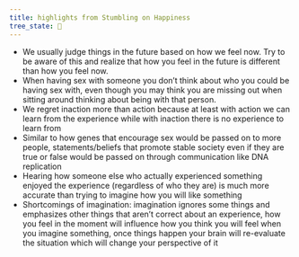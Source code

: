 ```yaml
---
title: highlights from Stumbling on Happiness 
tree_state: 🌱
---
```


- We usually judge things in the future based on how we feel now. Try to be aware of this and realize that how you feel in the future is different than how you feel now.
- When having sex with someone you don’t think about who you could be having sex with, even though you may think you are missing out when sitting around thinking about being with that person.
- We regret inaction more than action because at least with action we can learn from the experience while with inaction there is no experience to learn from
- Similar to how genes that encourage sex would be passed on to more people, statements/beliefs that promote stable society even if they are true or false would be passed on through communication like DNA replication
- Hearing how someone else who actually experienced something enjoyed the experience (regardless of who they are) is much more accurate than trying to imagine how you will like something
- Shortcomings of imagination: imagination ignores some things and emphasizes other things that aren’t correct about an experience, how you feel in the moment will influence how you think you will feel when you imagine something, once things happen your brain will re-evaluate the situation which will change your perspective of it